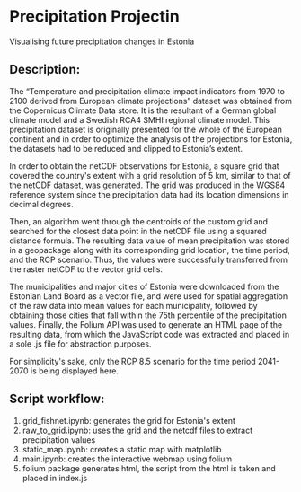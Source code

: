 # Precipitation Projectin
Visualising future precipitation changes in Estonia

## Description:
The “Temperature and precipitation climate impact indicators from 1970 to 2100 derived from European climate projections” dataset was obtained from the Copernicus Climate Data store. It is the resultant of a German global climate model and a Swedish RCA4 SMHI regional climate model. This precipitation dataset is originally presented for the whole of the European continent and in order to optimize the analysis of the projections for Estonia, the datasets had to be reduced and clipped to Estonia’s extent.

In order to obtain the netCDF observations for Estonia, a square grid that covered the country's extent with a grid resolution of 5 km, similar to that of the netCDF dataset, was generated. The grid was produced in the WGS84 reference system since the precipitation data had its location dimensions in decimal degrees.

Then, an algorithm went through the centroids of the custom grid and searched for the closest data point in the netCDF file using a squared distance formula. The resulting data value of mean precipitation was stored in a geopackage along with its corresponding grid location, the time period, and the RCP scenario. Thus, the values were successfully transferred from the raster netCDF to the vector grid cells.

The municipalities and major cities of Estonia were downloaded from the Estonian Land Board as a vector file, and were used for spatial aggregation of the raw data into mean values for each municipality, followed by obtaining those cities that fall within the 75th percentile of the precipitation values. Finally, the Folium API was used to generate an HTML page of the resulting data, from which the JavaScript code was extracted and placed in a sole .js file for abstraction purposes.

For simplicity's sake, only the RCP 8.5 scenario for the time period 2041-2070 is being displayed here.

## Script workflow:
1. grid_fishnet.ipynb: generates the grid for Estonia's extent
2. raw_to_grid.ipynb: uses the grid and the netcdf files to extract precipitation values
3. static_map.ipynb: creates a static map with matplotlib
4. main.ipynb: creates the interactive webmap using folium
5. folium package generates html, the script from the html is taken and placed in index.js
